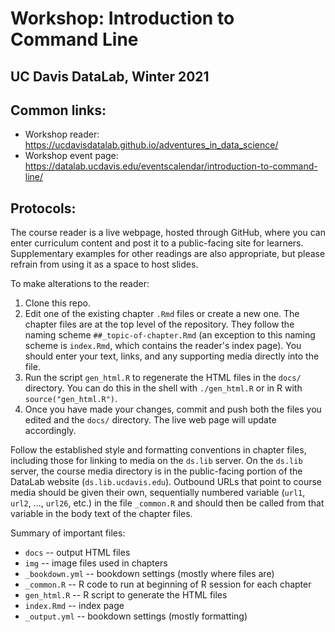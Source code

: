 # Workshop: Introduction to Command Line
## UC Davis DataLab, Winter 2021

## Common links:

* Workshop reader: https://ucdavisdatalab.github.io/adventures_in_data_science/
* Workshop event page: https://datalab.ucdavis.edu/eventscalendar/introduction-to-command-line/

## Protocols:

The course reader is a live webpage, hosted through GitHub, where you can enter curriculum content and 
post it to a public-facing site for learners. Supplementary examples for other readings are also 
appropriate, but please refrain from using it as a space to host slides.

To make alterations to the reader:

1. Clone this repo.
2. Edit one of the existing chapter `.Rmd` files or create a new one. The
   chapter files are at the top level of the repository. They follow the naming
   scheme `##_topic-of-chapter.Rmd` (an exception to this naming scheme is
   `index.Rmd`, which contains the reader's index page). You should enter your
   text, links, and any supporting media directly into the file.
3. Run the script `gen_html.R` to regenerate the HTML files in the `docs/`
   directory. You can do this in the shell with `./gen_html.R` or in R with
   `source("gen_html.R")`.
4. Once you have made your changes, commit and push both the files you edited
   and the `docs/` directory. The live web page will update accordingly.

Follow the established style and formatting conventions in chapter files,
including those for linking to media on the `ds.lib` server. On the `ds.lib`
server, the course media directory is in the public-facing portion of the
DataLab website (`ds.lib.ucdavis.edu`). Outbound URLs that point to course
media should be given their own, sequentially numbered variable (`url1`,
`url2`, ..., `url26`, etc.) in the file `_common.R` and should then be called
from that variable in the body text of the chapter files.

Summary of important files:

* `docs` -- output HTML files
* `img` -- image files used in chapters
* `_bookdown.yml` -- bookdown settings (mostly where files are)
* `_common.R` -- R code to run at beginning of R session for each chapter
* `gen_html.R` -- R script to generate the HTML files
* `index.Rmd` -- index page
* `_output.yml` -- bookdown settings (mostly formatting)